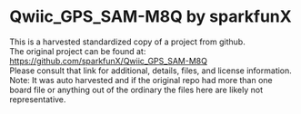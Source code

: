 
# Qwiic_GPS_SAM-M8Q by sparkfunX  
This is a harvested standardized copy of a project from github.  
The original project can be found at:  
https://github.com/sparkfunX/Qwiic_GPS_SAM-M8Q  
Please consult that link for additional, details, files, and license information.  
Note: It was auto harvested and if the original repo had more than one board file or anything out of the ordinary the files here are likely not representative.  
    